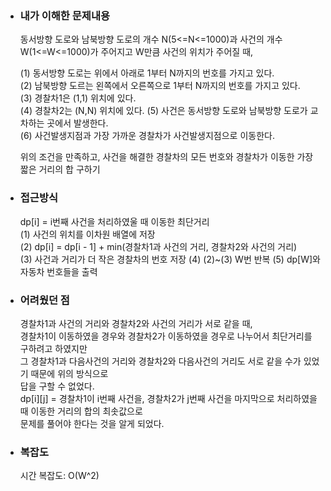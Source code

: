 - ###  내가 이해한 문제내용  
  동서방향 도로와 남북방향 도로의 개수 N(5<=N<=1000)과 사건의 개수 W(1<=W<=1000)가 주어지고 W만큼 사건의 위치가 주어질 때,  
  
  (1) 동서방향 도로는 위에서 아래로 1부터 N까지의 번호를 가지고 있다.   
  (2) 남북방향 도르는 왼쪽에서 오른쪽으로 1부터 N까지의 번호를 가지고 있다.  
  (3) 경찰차1은 (1,1) 위치에 있다.  
  (4) 경찰차2는 (N,N) 위치에 있다. 
  (5) 사건은 동서방향 도로와 남북방향 도로가 교차하는 곳에서 발생한다.  
  (6) 사건발생지점과 가장 가까운 경찰차가 사건발생지점으로 이동한다.  
  
  위의 조건을 만족하고, 사건을 해결한 경찰차의 모든 번호와 경찰차가 이동한 가장 짧은 거리의 합 구하기  
  
- ### 접근방식 
  dp[i] = i번째 사건을 처리하였울 때 이동한 최단거리    
  (1) 사건의 위치를 이차원 배열에 저장  
  (2) dp[i] = dp[i - 1] + min(경찰차1과 사건의 거리, 경찰차2와 사건의 거리)  
  (3) 사건과 거리가 더 작은 경찰차의 번호 저장
  (4) (2)~(3) W번 반복
  (5) dp[W]와 자동차 번호들을 출력  
  
- ### 어려웠던 점   
  경찰차1과 사건의 거리와 경찰차2와 사건의 거리가 서로 같을 때,   
  경찰차1이 이동하였을 경우와 경찰차2가 이동하였을 경우로 나누어서 최단거리를 구하려고 하였지만  
  그 경찰차1과 다음사건의 거리와 경찰차2와 다음사건의 거리도 서로 같을 수가 있었기 때문에 위의 방식으로  
  답을 구할 수 없었다.  
  dp[i][j] = 경찰차1이 i번째 사건을, 경찰차2가 j번째 사건을 마지막으로 처리하였을 때 이동한 거리의 합의 최솟값으로  
  문제를 풀어야 한다는 것을 알게 되었다.  
  
- ### 복잡도 
  시간 복잡도: O(W^2) 
